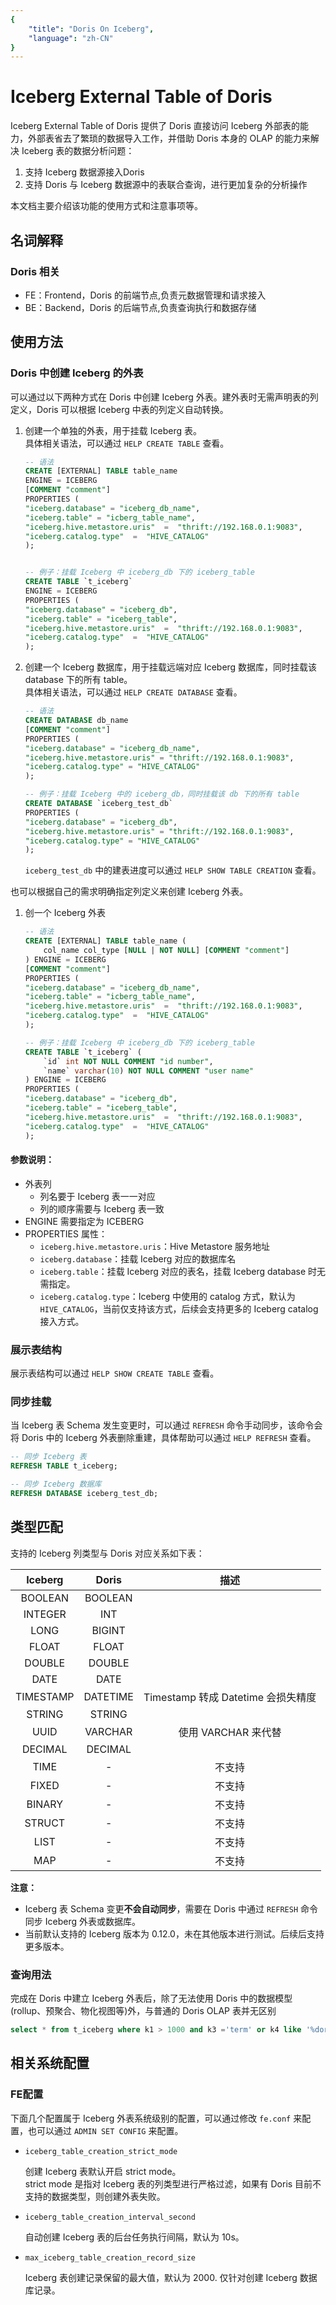 ```yaml
---
{
    "title": "Doris On Iceberg",
    "language": "zh-CN"
}
---
```


<!-- 
Licensed to the Apache Software Foundation (ASF) under one
or more contributor license agreements.  See the NOTICE file
distributed with this work for additional information
regarding copyright ownership.  The ASF licenses this file
to you under the Apache License, Version 2.0 (the
"License"); you may not use this file except in compliance
with the License.  You may obtain a copy of the License at

  http://www.apache.org/licenses/LICENSE-2.0

Unless required by applicable law or agreed to in writing,
software distributed under the License is distributed on an
"AS IS" BASIS, WITHOUT WARRANTIES OR CONDITIONS OF ANY
KIND, either express or implied.  See the License for the
specific language governing permissions and limitations
under the License.
-->

# Iceberg External Table of Doris

Iceberg External Table of Doris 提供了 Doris 直接访问 Iceberg 外部表的能力，外部表省去了繁琐的数据导入工作，并借助 Doris 本身的 OLAP 的能力来解决 Iceberg 表的数据分析问题：

 1. 支持 Iceberg 数据源接入Doris
 2. 支持 Doris 与 Iceberg 数据源中的表联合查询，进行更加复杂的分析操作

本文档主要介绍该功能的使用方式和注意事项等。

## 名词解释

### Doris 相关

* FE：Frontend，Doris 的前端节点,负责元数据管理和请求接入
* BE：Backend，Doris 的后端节点,负责查询执行和数据存储

## 使用方法

### Doris 中创建 Iceberg 的外表

可以通过以下两种方式在 Doris 中创建 Iceberg 外表。建外表时无需声明表的列定义，Doris 可以根据 Iceberg 中表的列定义自动转换。

1. 创建一个单独的外表，用于挂载 Iceberg 表。  
   具体相关语法，可以通过 `HELP CREATE TABLE` 查看。

    ```sql
    -- 语法
    CREATE [EXTERNAL] TABLE table_name 
    ENGINE = ICEBERG
    [COMMENT "comment"]
    PROPERTIES (
    "iceberg.database" = "iceberg_db_name",
    "iceberg.table" = "icberg_table_name",
    "iceberg.hive.metastore.uris"  =  "thrift://192.168.0.1:9083",
    "iceberg.catalog.type"  =  "HIVE_CATALOG"
    );


    -- 例子：挂载 Iceberg 中 iceberg_db 下的 iceberg_table 
    CREATE TABLE `t_iceberg` 
    ENGINE = ICEBERG
    PROPERTIES (
    "iceberg.database" = "iceberg_db",
    "iceberg.table" = "iceberg_table",
    "iceberg.hive.metastore.uris"  =  "thrift://192.168.0.1:9083",
    "iceberg.catalog.type"  =  "HIVE_CATALOG"
    );
    ```

2. 创建一个 Iceberg 数据库，用于挂载远端对应 Iceberg 数据库，同时挂载该 database 下的所有 table。  
   具体相关语法，可以通过 `HELP CREATE DATABASE` 查看。

    ```sql
    -- 语法
    CREATE DATABASE db_name 
    [COMMENT "comment"]
    PROPERTIES (
    "iceberg.database" = "iceberg_db_name",
    "iceberg.hive.metastore.uris" = "thrift://192.168.0.1:9083",
    "iceberg.catalog.type" = "HIVE_CATALOG"
    );

    -- 例子：挂载 Iceberg 中的 iceberg_db，同时挂载该 db 下的所有 table
    CREATE DATABASE `iceberg_test_db`
    PROPERTIES (
    "iceberg.database" = "iceberg_db",
    "iceberg.hive.metastore.uris" = "thrift://192.168.0.1:9083",
    "iceberg.catalog.type" = "HIVE_CATALOG"
    );
    ```

    `iceberg_test_db` 中的建表进度可以通过 `HELP SHOW TABLE CREATION` 查看。

也可以根据自己的需求明确指定列定义来创建 Iceberg 外表。

1. 创一个 Iceberg 外表

    ```sql
    -- 语法
    CREATE [EXTERNAL] TABLE table_name (
        col_name col_type [NULL | NOT NULL] [COMMENT "comment"]
    ) ENGINE = ICEBERG
    [COMMENT "comment"]
    PROPERTIES (
    "iceberg.database" = "iceberg_db_name",
    "iceberg.table" = "icberg_table_name",
    "iceberg.hive.metastore.uris"  =  "thrift://192.168.0.1:9083",
    "iceberg.catalog.type"  =  "HIVE_CATALOG"
    );

    -- 例子：挂载 Iceberg 中 iceberg_db 下的 iceberg_table 
    CREATE TABLE `t_iceberg` (
        `id` int NOT NULL COMMENT "id number",
        `name` varchar(10) NOT NULL COMMENT "user name"
    ) ENGINE = ICEBERG
    PROPERTIES (
    "iceberg.database" = "iceberg_db",
    "iceberg.table" = "iceberg_table",
    "iceberg.hive.metastore.uris"  =  "thrift://192.168.0.1:9083",
    "iceberg.catalog.type"  =  "HIVE_CATALOG"
    );
    ```

#### 参数说明：

- 外表列
    - 列名要于 Iceberg 表一一对应
    - 列的顺序需要与 Iceberg 表一致
- ENGINE 需要指定为 ICEBERG
- PROPERTIES 属性：
    - `iceberg.hive.metastore.uris`：Hive Metastore 服务地址
    - `iceberg.database`：挂载 Iceberg 对应的数据库名
    - `iceberg.table`：挂载 Iceberg 对应的表名，挂载 Iceberg database 时无需指定。
    - `iceberg.catalog.type`：Iceberg 中使用的 catalog 方式，默认为 `HIVE_CATALOG`，当前仅支持该方式，后续会支持更多的 Iceberg catalog 接入方式。

### 展示表结构

展示表结构可以通过 `HELP SHOW CREATE TABLE` 查看。

### 同步挂载

当 Iceberg 表 Schema 发生变更时，可以通过 `REFRESH` 命令手动同步，该命令会将 Doris 中的 Iceberg 外表删除重建，具体帮助可以通过 `HELP REFRESH` 查看。

```sql
-- 同步 Iceberg 表
REFRESH TABLE t_iceberg;

-- 同步 Iceberg 数据库
REFRESH DATABASE iceberg_test_db;
```
    
## 类型匹配

支持的 Iceberg 列类型与 Doris 对应关系如下表：

|  Iceberg  | Doris  |             描述              |
| :------: | :----: | :-------------------------------: |
|   BOOLEAN  | BOOLEAN  |                         |
|   INTEGER   |  INT  |                       |
|   LONG | BIGINT |              |
|   FLOAT   | FLOAT |  |
|   DOUBLE  | DOUBLE |  |
|   DATE  | DATE |  |
|   TIMESTAMP   |  DATETIME  | Timestamp 转成 Datetime 会损失精度 |
|   STRING   |  STRING  |                                   |
|   UUID  | VARCHAR | 使用 VARCHAR 来代替 | 
|   DECIMAL  | DECIMAL |  |
|   TIME  | - | 不支持 |
|   FIXED  | - | 不支持 |
|   BINARY  | - | 不支持 |
|   STRUCT  | - | 不支持 |
|   LIST  | - | 不支持 |
|   MAP  | - | 不支持 |

**注意：** 
- Iceberg 表 Schema 变更**不会自动同步**，需要在 Doris 中通过 `REFRESH` 命令同步 Iceberg 外表或数据库。
- 当前默认支持的 Iceberg 版本为 0.12.0，未在其他版本进行测试。后续后支持更多版本。

### 查询用法

完成在 Doris 中建立 Iceberg 外表后，除了无法使用 Doris 中的数据模型(rollup、预聚合、物化视图等)外，与普通的 Doris OLAP 表并无区别

```sql
select * from t_iceberg where k1 > 1000 and k3 ='term' or k4 like '%doris';
```

## 相关系统配置

### FE配置

下面几个配置属于 Iceberg 外表系统级别的配置，可以通过修改 `fe.conf` 来配置，也可以通过 `ADMIN SET CONFIG` 来配置。

- `iceberg_table_creation_strict_mode`  
  
  创建 Iceberg 表默认开启 strict mode。  
  strict mode 是指对 Iceberg 表的列类型进行严格过滤，如果有 Doris 目前不支持的数据类型，则创建外表失败。  

- `iceberg_table_creation_interval_second`  

  自动创建 Iceberg 表的后台任务执行间隔，默认为 10s。  

- `max_iceberg_table_creation_record_size`

  Iceberg 表创建记录保留的最大值，默认为 2000. 仅针对创建 Iceberg 数据库记录。
